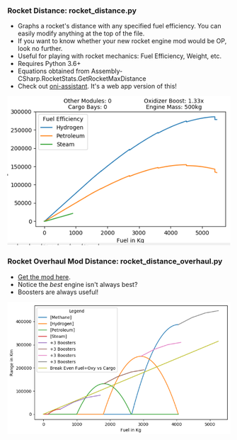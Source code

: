 ### Rocket Distance: rocket_distance.py
* Graphs a rocket's distance with any specified fuel efficiency. You can easily modify anything at the top of the file. 
* If you want to know whether your new rocket engine mod would be OP, look no further.
* Useful for playing with rocket mechanics: Fuel Efficiency, Weight, etc.
* Requires Python 3.6+
* Equations obtained from Assembly-CSharp.RocketStats.GetRocketMaxDistance 
* Check out [oni-assistant](https://oni-assistant.com/). It's a web app version of this!

![rocket efficiency graph](rocket_distance.png "The red line is the rocket with your mom on it.")

### Rocket Overhaul Mod Distance: rocket_distance_overhaul.py
* [Get the mod here]().
* Notice the _best_ engine isn't always best?
* Boosters are always useful!

![new rocket efficiency graph](new_equation.png "Just kidding about the rocket with your mom on it. The rocket was never built due to budget concerns.")